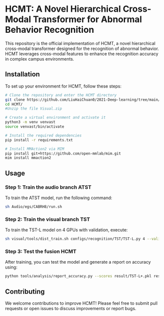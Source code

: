 # HCMT: A Novel Hierarchical Cross-Modal Transformer for Abnormal Behavior Recognition

This repository is the official implementation of HCMT, a novel hierarchical cross-modal transformer designed for the recognition of abnormal behavior. HCMT leverages cross-modal features to enhance the recognition accuracy in complex campus environments.

## Installation

To set up your environment for HCMT, follow these steps:

```bash
# Clone the repository and enter the HCMT directory
git clone https://github.com/LiuHaiChuan0/2021-Deep-learning/tree/main/HCMT
cd HCMT/
#Unzip the file Visual.zip

# Create a virtual environment and activate it
python3 -m venv venvast
source venvast/bin/activate

# Install the required dependencies
pip install -r requirements.txt

# Install MMAction2 via MIM
pip install git+https://github.com/open-mmlab/mim.git
mim install mmaction2
```

## Usage

### Step 1: Train the audio branch ATST

To train the ATST model, run the following command:

```bash
sh Audio/egs/CABRH8/run.sh
```

### Step 2: Train the visual branch TST

To train the TST-L model on 4 GPUs with validation, execute:

```bash
sh visual/tools/dist_train.sh configs/recognition/TST/TST-L.py 4 --validate
```

### Step 3: Test the fusion HCMT

After training, you can test the model and generate a report on accuracy using:

```bash
python tools/analysis/report_accuracy.py --scores result/TST-L+.pkl result/TAST.pkl --datalist Audio/egs/CABRH8/data/val1.txt --coefficient 1 1
```

## Contributing

We welcome contributions to improve HCMT! Please feel free to submit pull requests or open issues to discuss improvements or report bugs.

